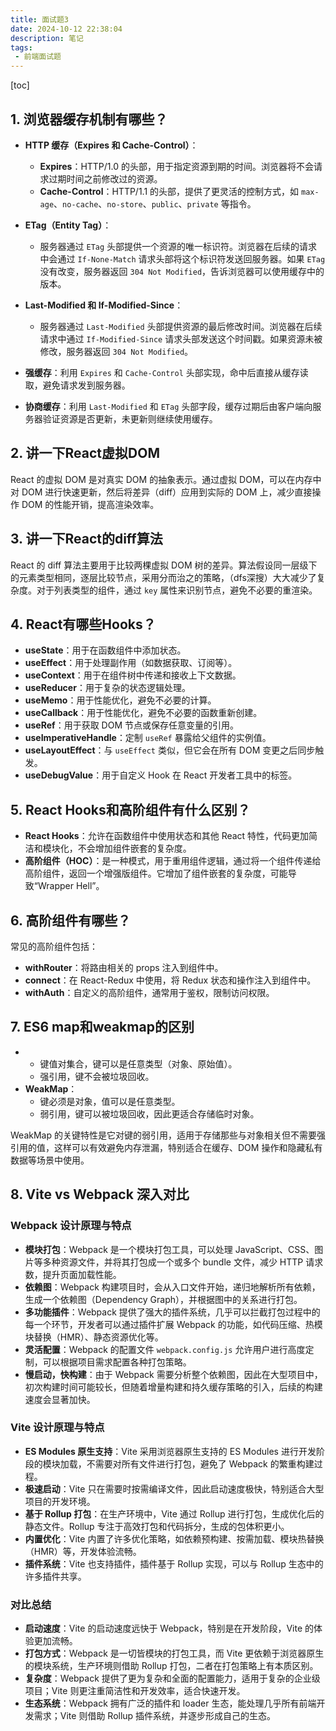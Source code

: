 ```yaml
---
title: 面试题3
date: 2024-10-12 22:38:04
description: 笔记
tags:
 - 前端面试题
---
```


[toc]

## 1. 浏览器缓存机制有哪些？

- **HTTP 缓存（Expires 和 Cache-Control）**：
  - **Expires**：HTTP/1.0 的头部，用于指定资源到期的时间。浏览器将不会请求过期时间之前修改过的资源。
  - **Cache-Control**：HTTP/1.1 的头部，提供了更灵活的控制方式，如 `max-age`、`no-cache`、`no-store`、`public`、`private` 等指令。
- **ETag（Entity Tag）**：
  - 服务器通过 `ETag` 头部提供一个资源的唯一标识符。浏览器在后续的请求中会通过 `If-None-Match` 请求头部将这个标识符发送回服务器。如果 `ETag` 没有改变，服务器返回 `304 Not Modified`，告诉浏览器可以使用缓存中的版本。
- **Last-Modified 和 If-Modified-Since**：
  - 服务器通过 `Last-Modified` 头部提供资源的最后修改时间。浏览器在后续请求中通过 `If-Modified-Since` 请求头部发送这个时间戳。如果资源未被修改，服务器返回 `304 Not Modified`。

- **强缓存**：利用 `Expires` 和 `Cache-Control` 头部实现，命中后直接从缓存读取，避免请求发到服务器。
- **协商缓存**：利用 `Last-Modified` 和 `ETag` 头部字段，缓存过期后由客户端向服务器验证资源是否更新，未更新则继续使用缓存。

## 2. 讲一下React虚拟DOM

React 的虚拟 DOM 是对真实 DOM 的抽象表示。通过虚拟 DOM，可以在内存中对 DOM 进行快速更新，然后将差异（diff）应用到实际的 DOM 上，减少直接操作 DOM 的性能开销，提高渲染效率。

## 3. 讲一下React的diff算法

React 的 diff 算法主要用于比较两棵虚拟 DOM 树的差异。算法假设同一层级下的元素类型相同，逐层比较节点，采用分而治之的策略，（dfs深搜）大大减少了复杂度。对于列表类型的组件，通过 `key` 属性来识别节点，避免不必要的重渲染。

## 4. React有哪些Hooks？

- **useState**：用于在函数组件中添加状态。
- **useEffect**：用于处理副作用（如数据获取、订阅等）。
- **useContext**：用于在组件树中传递和接收上下文数据。
- **useReducer**：用于复杂的状态逻辑处理。
- **useMemo**：用于性能优化，避免不必要的计算。
- **useCallback**：用于性能优化，避免不必要的函数重新创建。
- **useRef**：用于获取 DOM 节点或保存任意变量的引用。
- **useImperativeHandle**：定制 `useRef` 暴露给父组件的实例值。
- **useLayoutEffect**：与 `useEffect` 类似，但它会在所有 DOM 变更之后同步触发。
- **useDebugValue**：用于自定义 Hook 在 React 开发者工具中的标签。

## 5. React Hooks和高阶组件有什么区别？

- **React Hooks**：允许在函数组件中使用状态和其他 React 特性，代码更加简洁和模块化，不会增加组件嵌套的复杂度。
- **高阶组件（HOC）**：是一种模式，用于重用组件逻辑，通过将一个组件传递给高阶组件，返回一个增强版组件。它增加了组件嵌套的复杂度，可能导致“Wrapper Hell”。

## 6. 高阶组件有哪些？

常见的高阶组件包括：

- **withRouter**：将路由相关的 props 注入到组件中。
- **connect**：在 React-Redux 中使用，将 Redux 状态和操作注入到组件中。
- **withAuth**：自定义的高阶组件，通常用于鉴权，限制访问权限。

## 7. ES6 map和weakmap的区别

- - 键值对集合，键可以是任意类型（对象、原始值）。
  - 强引用，键不会被垃圾回收。
- **WeakMap**：
  - 键必须是对象，值可以是任意类型。
  - 弱引用，键可以被垃圾回收，因此更适合存储临时对象。

WeakMap 的关键特性是它对键的弱引用，适用于存储那些与对象相关但不需要强引用的值，这样可以有效避免内存泄漏，特别适合在缓存、DOM 操作和隐藏私有数据等场景中使用。

## 8.  Vite vs Webpack 深入对比

### Webpack 设计原理与特点

- **模块打包**：Webpack 是一个模块打包工具，可以处理 JavaScript、CSS、图片等多种资源文件，并将其打包成一个或多个 bundle 文件，减少 HTTP 请求数，提升页面加载性能。
- **依赖图**：Webpack 构建项目时，会从入口文件开始，递归地解析所有依赖，生成一个依赖图（Dependency Graph），并根据图中的关系进行打包。
- **多功能插件**：Webpack 提供了强大的插件系统，几乎可以拦截打包过程中的每一个环节，开发者可以通过插件扩展 Webpack 的功能，如代码压缩、热模块替换（HMR）、静态资源优化等。
- **灵活配置**：Webpack 的配置文件 `webpack.config.js` 允许用户进行高度定制，可以根据项目需求配置各种打包策略。
- **慢启动，快构建**：由于 Webpack 需要分析整个依赖图，因此在大型项目中，初次构建时间可能较长，但随着增量构建和持久缓存策略的引入，后续的构建速度会显著加快。

### Vite 设计原理与特点

- **ES Modules 原生支持**：Vite 采用浏览器原生支持的 ES Modules 进行开发阶段的模块加载，不需要对所有文件进行打包，避免了 Webpack 的繁重构建过程。
- **极速启动**：Vite 只在需要时按需编译文件，因此启动速度极快，特别适合大型项目的开发环境。
- **基于 Rollup 打包**：在生产环境中，Vite 通过 Rollup 进行打包，生成优化后的静态文件。Rollup 专注于高效打包和代码拆分，生成的包体积更小。
- **内置优化**：Vite 内置了许多优化策略，如依赖预构建、按需加载、模块热替换（HMR）等，开发体验流畅。
- **插件系统**：Vite 也支持插件，插件基于 Rollup 实现，可以与 Rollup 生态中的许多插件共享。

### 对比总结

- **启动速度**：Vite 的启动速度远快于 Webpack，特别是在开发阶段，Vite 的体验更加流畅。
- **打包方式**：Webpack 是一切皆模块的打包工具，而 Vite 更依赖于浏览器原生的模块系统，生产环境则借助 Rollup 打包，二者在打包策略上有本质区别。
- **复杂度**：Webpack 提供了更为复杂和全面的配置能力，适用于复杂的企业级项目；Vite 则更注重简洁性和开发效率，适合快速开发。
- **生态系统**：Webpack 拥有广泛的插件和 loader 生态，能处理几乎所有前端开发需求；Vite 则借助 Rollup 插件系统，并逐步形成自己的生态。